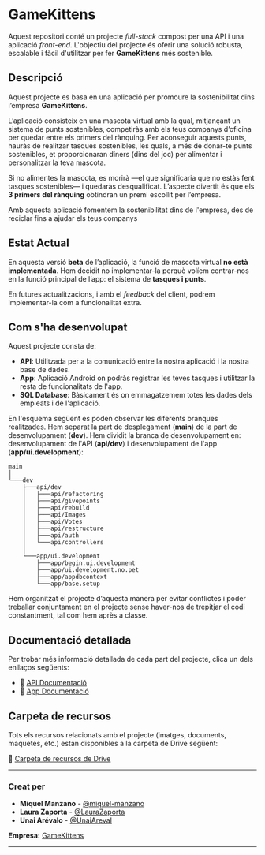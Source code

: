 # GameKittens

Aquest repositori conté un projecte *full-stack* compost per una API i una aplicació *front-end*. L'objectiu del projecte és oferir una solució robusta, escalable i fàcil d'utilitzar per fer **GameKittens** més sostenible.

## Descripció 

Aquest projecte es basa en una aplicació per promoure la sostenibilitat dins l’empresa **GameKittens**.

L’aplicació consisteix en una mascota virtual amb la qual, mitjançant un sistema de punts sostenibles, competiràs amb els teus companys d’oficina per quedar entre els primers del rànquing. Per aconseguir aquests punts, hauràs de realitzar tasques sostenibles, les quals, a més de donar-te punts sostenibles, et proporcionaran diners (dins del joc) per alimentar i personalitzar la teva mascota.

Si no alimentes la mascota, es morirà —el que significaria que no estàs fent tasques sostenibles— i quedaràs desqualificat. L’aspecte divertit és que els **3 primers del rànquing** obtindran un premi escollit per l’empresa.

Amb aquesta aplicació fomentem la sostenibilitat dins de l'empresa, des de reciclar fins a ajudar els teus companys

## Estat Actual

En aquesta versió **beta** de l’aplicació, la funció de mascota virtual **no està implementada**. Hem decidit no implementar-la perquè volíem centrar-nos en la funció principal de l’app: el sistema de **tasques i punts**.

En futures actualitzacions, i amb el *feedback* del client, podrem implementar-la com a funcionalitat extra.

## Com s'ha desenvolupat

Aquest projecte consta de:

- **API**: Utilitzada per a la comunicació entre la nostra aplicació i la nostra base de dades.
- **App**: Aplicació Android on podràs registrar les teves tasques i utilitzar la resta de funcionalitats de l'app.
- **SQL Database**: Bàsicament és on emmagatzemem totes les dades dels empleats i de l'aplicació.

En l'esquema següent es poden observar les diferents branques realitzades. Hem separat la part de desplegament (**main**) de la part de desenvolupament (**dev**). Hem dividit la branca de desenvolupament en: desenvolupament de l'API (**api/dev**) i desenvolupament de l'app (**app/ui.development**):

```
main
│
└───dev
    ├───api/dev
    │   ├───api/refactoring
    │   ├───api/givepoints
    │   ├───api/rebuild
    │   ├───api/Images
    │   ├───api/Votes
    │   ├───api/restructure
    │   ├───api/auth
    │   └───api/controllers
    │
    └───app/ui.development
        ├───app/begin.ui.development
        ├───app/ui.development.no.pet
        ├───app/appdbcontext
        └───app/base.setup
```

Hem organitzat el projecte d’aquesta manera per evitar conflictes i poder treballar conjuntament en el projecte sense haver-nos de trepitjar el codi constantment, tal com hem après a classe.


## Documentació detallada

Per trobar més informació detallada de cada part del projecte, clica un dels enllaços següents:

- 📘 [API Documentació](./API.GameKittens/README.md)
- 📙 [App Documentació](./GameKittensApp/README.md)

## Carpeta de recursos

Tots els recursos relacionats amb el projecte (imatges, documents, maquetes, etc.) estan disponibles a la carpeta de Drive següent:

📁 [Carpeta de recursos de Drive](https://drive.google.com/drive/folders/1E2QU0xWhww9-XvFphXE5SmJgjcR5ppJ3?usp=sharing)

---

### Creat per

- **Miquel Manzano** - [@miquel-manzano](https://github.com/miquel-manzano)
- **Laura Zaporta** - [@LauraZaporta](https://github.com/LauraZaporta)
- **Unai Arévalo** - [@UnaiAreval](https://github.com/UnaiAreval)

**Empresa:** [GameKittens](https://sites.google.com/itb.cat/kitten-company/)

---